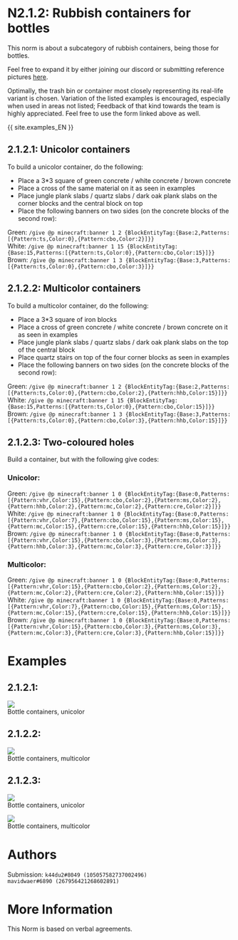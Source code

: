# N2.1.2: Rubbish containers for bottles

This norm is about a subcategory of rubbish containers, being those for bottles.

Feel free to expand it by either joining our discord or submitting reference pictures [here](https://forms.gle/VRu9awQBVcZ7RTT89).

Optimally, the trash bin or container most closely representing its real-life variant is chosen. Variation of the listed examples is encouraged, especially when used in areas not listed; Feedback of that kind towards the team is highly appreciated. Feel free to use the form linked above as well.

{{ site.examples_EN }}

## 2.1.2.1: Unicolor containers

To build a unicolor container, do the following:
* Place a 3*3 square of green concrete / white concrete / brown concrete
* Place a cross of the same material on it as seen in examples
* Place jungle plank slabs / quartz slabs / dark oak plank slabs on the corner blocks and the central block on top
* Place the following banners on two sides (on the concrete blocks of the second row):

Green:
```/give @p minecraft:banner 1 2 {BlockEntityTag:{Base:2,Patterns:[{Pattern:ts,Color:0},{Pattern:cbo,Color:2}]}}```    
White:
```/give @p minecraft:banner 1 15 {BlockEntityTag:{Base:15,Patterns:[{Pattern:ts,Color:0},{Pattern:cbo,Color:15}]}}```    
Brown:
```/give @p minecraft:banner 1 3 {BlockEntityTag:{Base:3,Patterns:[{Pattern:ts,Color:0},{Pattern:cbo,Color:3}]}}```    

## 2.1.2.2: Multicolor containers

To build a multicolor container, do the following:
* Place a 3*3 square of iron blocks
* Place a cross of green concrete / white concrete / brown concrete on it as seen in examples
* Place jungle plank slabs / quartz slabs / dark oak plank slabs on the top of the central block
* Place quartz stairs on top of the four corner blocks as seen in examples
* Place the following banners on two sides (on the concrete blocks of the second row):

Green:
```/give @p minecraft:banner 1 2 {BlockEntityTag:{Base:2,Patterns:[{Pattern:ts,Color:0},{Pattern:cbo,Color:2},{Pattern:hhb,Color:15}]}}```    
White:
```/give @p minecraft:banner 1 15 {BlockEntityTag:{Base:15,Patterns:[{Pattern:ts,Color:0},{Pattern:cbo,Color:15}]}}```    
Brown:
```/give @p minecraft:banner 1 3 {BlockEntityTag:{Base:3,Patterns:[{Pattern:ts,Color:0},{Pattern:cbo,Color:3},{Pattern:hhb,Color:15}]}}```    

## 2.1.2.3: Two-coloured holes

Build a container, but with the following give codes:

### Unicolor:
Green:
```/give @p minecraft:banner 1 0 {BlockEntityTag:{Base:0,Patterns:[{Pattern:vhr,Color:15},{Pattern:cbo,Color:2},{Pattern:ms,Color:2},{Pattern:hhb,Color:2},{Pattern:mc,Color:2},{Pattern:cre,Color:2}]}}```    
White:
```/give @p minecraft:banner 1 0 {BlockEntityTag:{Base:0,Patterns:[{Pattern:vhr,Color:7},{Pattern:cbo,Color:15},{Pattern:ms,Color:15},{Pattern:mc,Color:15},{Pattern:cre,Color:15},{Pattern:hhb,Color:15}]}}```    
Brown:
```/give @p minecraft:banner 1 0 {BlockEntityTag:{Base:0,Patterns:[{Pattern:vhr,Color:15},{Pattern:cbo,Color:3},{Pattern:ms,Color:3},{Pattern:hhb,Color:3},{Pattern:mc,Color:3},{Pattern:cre,Color:3}]}}```    

### Multicolor:
Green:
```/give @p minecraft:banner 1 0 {BlockEntityTag:{Base:0,Patterns:[{Pattern:vhr,Color:15},{Pattern:cbo,Color:2},{Pattern:ms,Color:2},{Pattern:mc,Color:2},{Pattern:cre,Color:2},{Pattern:hhb,Color:15}]}}```    
White:
```/give @p minecraft:banner 1 0 {BlockEntityTag:{Base:0,Patterns:[{Pattern:vhr,Color:7},{Pattern:cbo,Color:15},{Pattern:ms,Color:15},{Pattern:mc,Color:15},{Pattern:cre,Color:15},{Pattern:hhb,Color:15}]}}```    
Brown:
```/give @p minecraft:banner 1 0 {BlockEntityTag:{Base:0,Patterns:[{Pattern:vhr,Color:15},{Pattern:cbo,Color:3},{Pattern:ms,Color:3},{Pattern:mc,Color:3},{Pattern:cre,Color:3},{Pattern:hhb,Color:15}]}}```    


# Examples


## 2.1.2.1:
![](https://bte-n.github.io/resources/N2/1/2/bottle_containers.png)  
Bottle containers, unicolor

## 2.1.2.2:
![](https://bte-n.github.io/resources/N2/1/2/bottle_containers_multicolor.png)  
Bottle containers, multicolor

## 2.1.2.3:
![](https://bte-n.github.io/resources/N2/1/2/bottle_containers_2.png)  
Bottle containers, unicolor

![](https://bte-n.github.io/resources/N2/1/2/bottle_containers_multicolor_2.png)  
Bottle containers, multicolor

# Authors

Submission: `k44du2#8049 (105057582737002496)`    
`mavidwaer#6890 (267956421268602891)`

# More Information

This Norm is based on verbal agreements.
